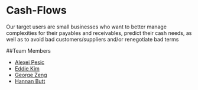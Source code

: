 Cash-Flows
=======
Our target users are small businesses who want to better manage complexities for their payables and receivables, predict their cash needs, as well as to avoid bad customers/suppliers and/or renegotiate bad terms

##Team Members
- [Alexei Pesic](https://github.com/apesic)
- [Eddie Kim](https://github.com/eddiekimosabe)
- [George Zeng](https://github.com/georgexzeng)
- [Hannan Butt](https://github.com/hab278)
